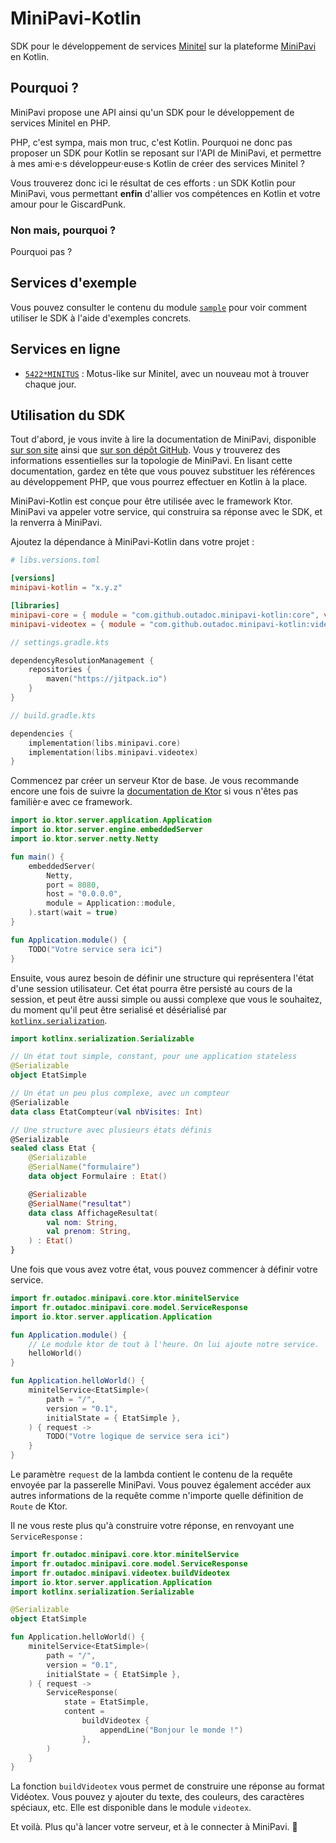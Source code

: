 # MiniPavi-Kotlin

SDK pour le développement de services [Minitel][1] sur la plateforme [MiniPavi][2] en
Kotlin.

## Pourquoi ?

MiniPavi propose une API ainsi qu'un SDK pour le développement de services Minitel en PHP.

PHP, c'est sympa, mais mon truc, c'est Kotlin. Pourquoi ne donc pas proposer un SDK pour Kotlin se reposant sur l'API de
MiniPavi, et permettre à mes ami·e·s développeur·euse·s Kotlin de créer des services Minitel ?

Vous trouverez donc ici le résultat de ces efforts : un SDK Kotlin pour MiniPavi, vous permettant **enfin** d'allier vos
compétences en Kotlin et votre amour pour le GiscardPunk.

### Non mais, pourquoi ?

Pourquoi pas ?

## Services d'exemple

Vous pouvez consulter le contenu du module [`sample`](sample) pour voir comment utiliser le SDK à l'aide d'exemples
concrets.

## Services en ligne

- [`5422*MINITUS`](https://github.com/outadoc/minitus) : Motus-like sur Minitel, avec un nouveau mot à trouver chaque jour.

## Utilisation du SDK

Tout d'abord, je vous invite à lire la documentation de MiniPavi, disponible [sur son site][2] ainsi que [sur son dépôt
GitHub][3]. Vous y trouverez des informations essentielles sur la topologie de MiniPavi. En lisant cette documentation,
gardez en tête que vous pouvez substituer les références au développement PHP, que vous pourrez effectuer en Kotlin à la
place.

MiniPavi-Kotlin est conçue pour être utilisée avec le framework Ktor. MiniPavi va appeler votre service, qui construira
sa réponse avec le SDK, et la renverra à MiniPavi.

Ajoutez la dépendance à MiniPavi-Kotlin dans votre projet :

```toml
# libs.versions.toml

[versions]
minipavi-kotlin = "x.y.z"

[libraries]
minipavi-core = { module = "com.github.outadoc.minipavi-kotlin:core", version.ref = "minipavi-kotlin" }
minipavi-videotex = { module = "com.github.outadoc.minipavi-kotlin:videotex", version.ref = "minipavi-kotlin" }
```

```kotlin
// settings.gradle.kts

dependencyResolutionManagement {
    repositories {
        maven("https://jitpack.io")
    }
}
```

```kotlin
// build.gradle.kts

dependencies {
    implementation(libs.minipavi.core)
    implementation(libs.minipavi.videotex)
}
```

Commencez par créer un serveur Ktor de base. Je vous recommande encore une fois de suivre la [documentation de Ktor][4]
si vous n'êtes pas familièr·e avec ce framework.

```kotlin
import io.ktor.server.application.Application
import io.ktor.server.engine.embeddedServer
import io.ktor.server.netty.Netty

fun main() {
    embeddedServer(
        Netty,
        port = 8080,
        host = "0.0.0.0",
        module = Application::module,
    ).start(wait = true)
}

fun Application.module() {
    TODO("Votre service sera ici")
}
```

Ensuite, vous aurez besoin de définir une structure qui représentera l'état d'une session utilisateur.
Cet état pourra être persisté au cours de la session, et peut être aussi simple ou aussi complexe que vous le souhaitez,
du moment qu'il peut être serialisé et désérialisé par [`kotlinx.serialization`][5].

```kotlin
import kotlinx.serialization.Serializable

// Un état tout simple, constant, pour une application stateless
@Serializable
object EtatSimple

// Un état un peu plus complexe, avec un compteur
@Serializable
data class EtatCompteur(val nbVisites: Int)

// Une structure avec plusieurs états définis
@Serializable
sealed class Etat {
    @Serializable
    @SerialName("formulaire")
    data object Formulaire : Etat()

    @Serializable
    @SerialName("resultat")
    data class AffichageResultat(
        val nom: String,
        val prenom: String,
    ) : Etat()
}
```

Une fois que vous avez votre état, vous pouvez commencer à définir votre service.

```kotlin
import fr.outadoc.minipavi.core.ktor.minitelService
import fr.outadoc.minipavi.core.model.ServiceResponse
import io.ktor.server.application.Application

fun Application.module() {
    // Le module ktor de tout à l'heure. On lui ajoute notre service.
    helloWorld()
}

fun Application.helloWorld() {
    minitelService<EtatSimple>(
        path = "/",
        version = "0.1",
        initialState = { EtatSimple },
    ) { request ->
        TODO("Votre logique de service sera ici")
    }
}
```

Le paramètre `request` de la lambda contient le contenu de la requête envoyée par la passerelle MiniPavi.
Vous pouvez également accéder aux autres informations de la requête comme n'importe quelle définition de `Route` de
Ktor.

Il ne vous reste plus qu'à construire votre réponse, en renvoyant une `ServiceResponse` :

```kotlin
import fr.outadoc.minipavi.core.ktor.minitelService
import fr.outadoc.minipavi.core.model.ServiceResponse
import fr.outadoc.minipavi.videotex.buildVideotex
import io.ktor.server.application.Application
import kotlinx.serialization.Serializable

@Serializable
object EtatSimple

fun Application.helloWorld() {
    minitelService<EtatSimple>(
        path = "/",
        version = "0.1",
        initialState = { EtatSimple },
    ) { request ->
        ServiceResponse(
            state = EtatSimple,
            content =
                buildVideotex {
                    appendLine("Bonjour le monde !")
                },
        )
    }
}
```

La fonction `buildVideotex` vous permet de construire une réponse au format Vidéotex.
Vous pouvez y ajouter du texte, des couleurs, des caractères spéciaux, etc.
Elle est disponible dans le module `videotex`.

Et voilà. Plus qu'à lancer votre serveur, et à le connecter à MiniPavi. 🎉

[1]: https://fr.wikipedia.org/wiki/Minitel

[2]: https://www.minipavi.fr/

[3]: https://github.com/ludosevilla/minipavi

[4]: https://ktor.io/docs/server-create-a-new-project.html

[5]: https://github.com/Kotlin/kotlinx.serialization
